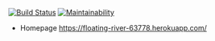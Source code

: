 [![Build Status](https://travis-ci.org/helenkyryliuk/project-lvl4-s415.svg?branch=master)](https://travis-ci.org/helenkyryliuk/project-lvl4-s415)
[![Maintainability](https://api.codeclimate.com/v1/badges/450443cb1d18ee21bffa/maintainability)](https://codeclimate.com/github/helenkyryliuk/project-lvl4-s415/maintainability)
* Homepage https://floating-river-63778.herokuapp.com/